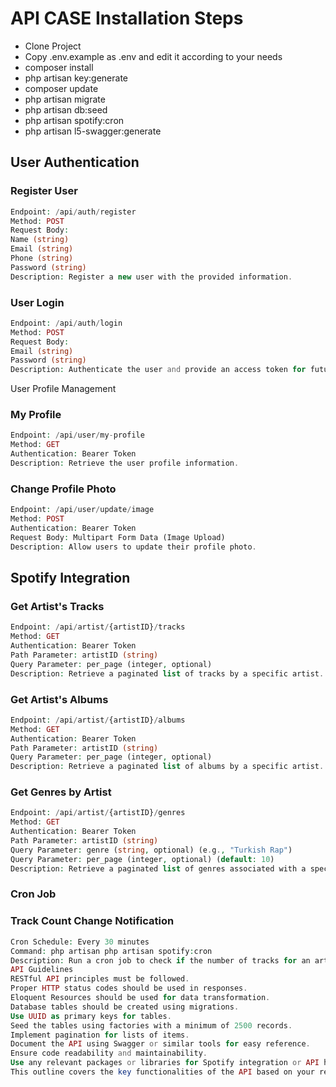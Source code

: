 # API CASE Installation Steps
-  Clone Project
-  Copy .env.example as .env and edit it according to your needs
-  composer install
-  php artisan key:generate
-  composer update
-  php artisan migrate
-  php artisan db:seed
-  php artisan spotify:cron
-  php artisan l5-swagger:generate  

##  User Authentication
###  Register User
```php 
Endpoint: /api/auth/register
Method: POST
Request Body:
Name (string)
Email (string)
Phone (string)
Password (string)
Description: Register a new user with the provided information.
```
###  User Login
```php 
Endpoint: /api/auth/login
Method: POST
Request Body:
Email (string)
Password (string)
Description: Authenticate the user and provide an access token for future API requests.
```
User Profile Management
###  My Profile
```php 
Endpoint: /api/user/my-profile
Method: GET
Authentication: Bearer Token
Description: Retrieve the user profile information.
```
###  Change Profile Photo
```php 
Endpoint: /api/user/update/image
Method: POST
Authentication: Bearer Token
Request Body: Multipart Form Data (Image Upload)
Description: Allow users to update their profile photo.
```

## Spotify Integration
###  Get Artist's Tracks
```php 
Endpoint: /api/artist/{artistID}/tracks
Method: GET
Authentication: Bearer Token
Path Parameter: artistID (string)
Query Parameter: per_page (integer, optional)
Description: Retrieve a paginated list of tracks by a specific artist.
```

###  Get Artist's Albums
```php 
Endpoint: /api/artist/{artistID}/albums
Method: GET
Authentication: Bearer Token
Path Parameter: artistID (string)
Query Parameter: per_page (integer, optional)
Description: Retrieve a paginated list of albums by a specific artist.
```
###  Get Genres by Artist
```php 
Endpoint: /api/artist/{artistID}/genres
Method: GET
Authentication: Bearer Token
Path Parameter: artistID (string)
Query Parameter: genre (string, optional) (e.g., "Turkish Rap")
Query Parameter: per_page (integer, optional) (default: 10)
Description: Retrieve a paginated list of genres associated with a specific artist. Optionally filter by genre name.
```

###  Cron Job

###  Track Count Change Notification
```php 
Cron Schedule: Every 30 minutes
Command: php artisan php artisan spotify:cron
Description: Run a cron job to check if the number of tracks for an artist has changed on Spotify. If a change is detected, send an email notification or log the change.
API Guidelines
RESTful API principles must be followed.
Proper HTTP status codes should be used in responses.
Eloquent Resources should be used for data transformation.
Database tables should be created using migrations.
Use UUID as primary keys for tables.
Seed the tables using factories with a minimum of 2500 records.
Implement pagination for lists of items.
Document the API using Swagger or similar tools for easy reference.
Ensure code readability and maintainability.
Use any relevant packages or libraries for Spotify integration or API handling.
This outline covers the key functionalities of the API based on your requirements. You can implement these endpoints and features in your Laravel application to create the desired API.
``` 


